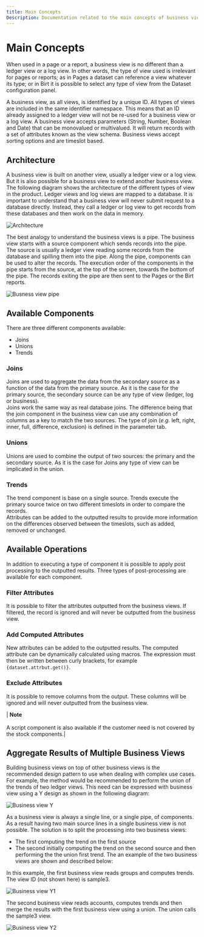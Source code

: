 ```yaml
---
title: Main Concepts
Description: Documentation related to the main concepts of business views
---
```


# Main Concepts


When used in a page or a report, a business view is no different than a ledger view or a log view. In other words, the type of view used is irrelevant for pages or reports; as in Pages a dataset can reference a view whatever its type; or in Birt it is possible to select any type of view from the Dataset configuration panel.   

A business view, as all views, is identified by a unique ID. All types of views are included in the same identifier namespace. This means that an ID already assigned to a ledger view will not be re-used for a business view or a log view. A business view accepts parameters (String, Number, Boolean and Date) that can be monovalued or multivalued. It will return records with a set of attributes known as the view schema. Business views accept sorting options and are timeslot based.   

## Architecture  

A business view is built on another view, usually a ledger view or a log view. But it is also possible for a business view to extend another business view. The following diagram shows the architecture of the different types of view in the product. Ledger views and log views are mapped to a database. It is important to understand that a business view will never submit request to a database directly. Instead, they call a ledger or log view to get records from these databases and then work on the data in memory.  

![Architecture](./main-concepts/images/bv_architecture.png "Architecture")

The best analogy to understand the business views is a pipe. The business view starts with a source component which sends records into the pipe. The source is usually a ledger view reading some records from the database and spilling them into the pipe. Along the pipe, components can be used to alter the records. The execution order of the components in the pipe starts from the source, at the top of the screen, towards the bottom of the pipe. The records exiting the pipe are then sent to the Pages or the Birt reports.  

![Busness view pipe](./main-concepts/images/bv_pipe.png "Busness view pipe")

## Available Components  

There are three different components available:   

- Joins
- Unions
- Trends

### Joins  

Joins are used to aggregate the data from the secondary source as a function of the data from the primary source. As it is the case for the primary source, the secondary source can be any type of view (ledger, log or business).  
Joins work the same way as real database joins. The difference being that the join component in the business view can use any combination of columns as a key to match the two sources. The type of join (_e.g._ left, right, inner, full, difference, exclusion) is defined in the parameter tab.  

### Unions  

Unions are used to combine the output of two sources: the primary and the secondary source. As it is the case for Joins any type of view can be implicated in the union.  

### Trends  

The trend component is base on a single source. Trends execute the primary source twice on two different timeslots in order to compare the records.  
Attributes can be added to the outputted results to provide more information on the differences observed between the timeslots, such as added, removed or unchanged.  

## Available Operations

In addition to executing a type of component it is possible to apply post processing to the outputted results. Three types of post-processing are available for each component.

### Filter Attributes  

It is possible to filter the attributes outputted from the business views. If filtered, the record is ignored and will never be outputted from the business view.

### Add Computed Attributes

New attributes can be added to the outputted results. The computed attribute can be dynamically calculated using macros. The expression must then be written between curly brackets, for example `{dataset.attrbut.get()}`.  

### Exclude Attributes  

It is possible to remove columns from the output. These columns will be ignored and will never outputted from the business view.  

| **Note** <br><br> A script component is also available if the customer need is not covered by the stock components.|   

## Aggregate Results of Multiple Business Views  

Building business views on top of other business views is the recommended design pattern to use when dealing with complex use cases.  
For example, the method would be recommended to perform the union of the trends of two ledger views. This need can be expressed with business view using a Y design as shown in the following diagram:  

![Business view Y](./main-concepts/images/bv_y.png "Business view Y")

As a business view is always a single line, or a single pipe, of components. As a result having two main source lines in a single business view is not possible. The solution is to split the processing into two business views:  

- The first computing the trend on the first source
- The second initially computing the trend on the second source and then performing the the union first trend.
The an example of the two business views are shown and described below:   

In this example, the first business view reads groups and computes trends. The view ID (not shown here) is sample3.   

![Business view Y1](./main-concepts/images/bv_y1.png "Business view Y1")

The second business view reads accounts, computes trends and then merge the results with the first business view using a union. The union calls the sample3 view.  

![Business view Y2](./main-concepts/images/bv_y2.png "Business view Y2")
